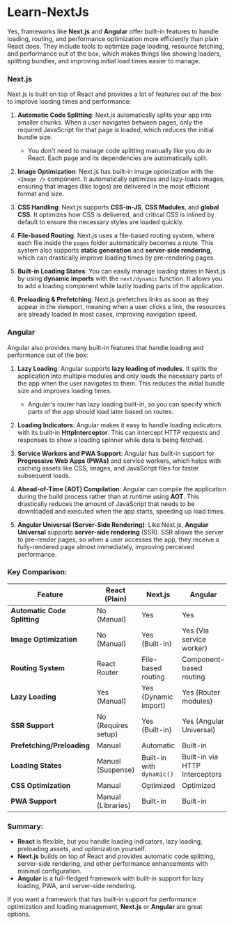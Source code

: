 # Learn-NextJs
Yes, frameworks like **Next.js** and **Angular** offer built-in features to handle loading, routing, and performance optimization more efficiently than plain React does. They include tools to optimize page loading, resource fetching, and performance out of the box, which makes things like showing loaders, splitting bundles, and improving initial load times easier to manage.

### **Next.js**
Next.js is built on top of React and provides a lot of features out of the box to improve loading times and performance:

1. **Automatic Code Splitting**:
   Next.js automatically splits your app into smaller chunks. When a user navigates between pages, only the required JavaScript for that page is loaded, which reduces the initial bundle size.
   
   - You don't need to manage code splitting manually like you do in React. Each page and its dependencies are automatically split.
   
2. **Image Optimization**:
   Next.js has built-in image optimization with the `<Image />` component. It automatically optimizes and lazy-loads images, ensuring that images (like logos) are delivered in the most efficient format and size.

3. **CSS Handling**:
   Next.js supports **CSS-in-JS**, **CSS Modules**, and **global CSS**. It optimizes how CSS is delivered, and critical CSS is inlined by default to ensure the necessary styles are loaded quickly.

4. **File-based Routing**:
   Next.js uses a file-based routing system, where each file inside the `pages` folder automatically becomes a route. This system also supports **static generation** and **server-side rendering**, which can drastically improve loading times by pre-rendering pages.

5. **Built-in Loading States**:
   You can easily manage loading states in Next.js by using **dynamic imports** with the `next/dynamic` function. It allows you to add a loading component while lazily loading parts of the application.

6. **Preloading & Prefetching**:
   Next.js prefetches links as soon as they appear in the viewport, meaning when a user clicks a link, the resources are already loaded in most cases, improving navigation speed.

### **Angular**
Angular also provides many built-in features that handle loading and performance out of the box:

1. **Lazy Loading**:
   Angular supports **lazy loading of modules**. It splits the application into multiple modules and only loads the necessary parts of the app when the user navigates to them. This reduces the initial bundle size and improves loading times.

   - Angular's router has lazy loading built-in, so you can specify which parts of the app should load later based on routes.

2. **Loading Indicators**:
   Angular makes it easy to handle loading indicators with its built-in **HttpInterceptor**. This can intercept HTTP requests and responses to show a loading spinner while data is being fetched.

3. **Service Workers and PWA Support**:
   Angular has built-in support for **Progressive Web Apps (PWAs)** and service workers, which helps with caching assets like CSS, images, and JavaScript files for faster subsequent loads.

4. **Ahead-of-Time (AOT) Compilation**:
   Angular can compile the application during the build process rather than at runtime using **AOT**. This drastically reduces the amount of JavaScript that needs to be downloaded and executed when the app starts, speeding up load times.

5. **Angular Universal (Server-Side Rendering)**:
   Like Next.js, **Angular Universal** supports **server-side rendering** (SSR). SSR allows the server to pre-render pages, so when a user accesses the app, they receive a fully-rendered page almost immediately, improving perceived performance.

### Key Comparison:

| Feature                      | **React** (Plain) | **Next.js**         | **Angular**          |
|------------------------------|-------------------|---------------------|----------------------|
| **Automatic Code Splitting**  | No (Manual)       | Yes                 | Yes                  |
| **Image Optimization**        | No (Manual)       | Yes (Built-in)      | Yes (Via service worker) |
| **Routing System**            | React Router      | File-based routing  | Component-based routing |
| **Lazy Loading**              | Yes (Manual)      | Yes (Dynamic import)| Yes (Router modules)  |
| **SSR Support**               | No (Requires setup) | Yes (Built-in)      | Yes (Angular Universal) |
| **Prefetching/Preloading**    | Manual            | Automatic           | Built-in              |
| **Loading States**            | Manual (Suspense) | Built-in with `dynamic()` | Built-in via HTTP Interceptors |
| **CSS Optimization**          | Manual            | Optimized           | Optimized             |
| **PWA Support**               | Manual (Libraries)| Built-in            | Built-in              |

### Summary:
- **React** is flexible, but you handle loading indicators, lazy loading, preloading assets, and optimization yourself.
- **Next.js** builds on top of React and provides automatic code splitting, server-side rendering, and other performance enhancements with minimal configuration.
- **Angular** is a full-fledged framework with built-in support for lazy loading, PWA, and server-side rendering.

If you want a framework that has built-in support for performance optimization and loading management, **Next.js** or **Angular** are great options.
